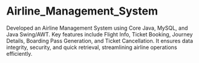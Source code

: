 # Airline_Management_System
Developed an Airline Management System using Core Java, MySQL, and Java Swing/AWT. Key features include Flight Info, Ticket Booking, Journey Details, Boarding Pass Generation, and Ticket Cancellation. It ensures data integrity, security, and quick retrieval, streamlining airline operations efficiently.
